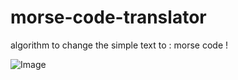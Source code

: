 # morse-code-translator
algorithm to change the simple text to :
morse code !

![Image](https://encrypted-tbn0.gstatic.com/images?q=tbn:ANd9GcSmifvIR33VRJXvUmX_qqLQn18-oLcmcQSKjw&usqp=CAU)
